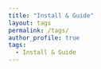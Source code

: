 ```yaml
---
title: "Install & Guide"
layout: tags
permalink: /tags/
author_profile: true
tags: 
  - Install & Guide
---
```

